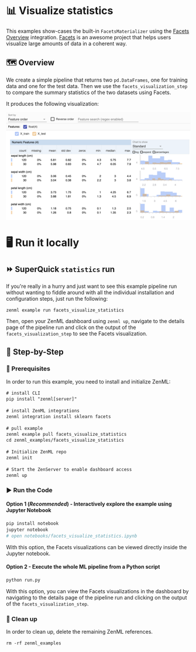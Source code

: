 # 📊 Visualize statistics
This examples show-cases the built-in `FacetsMaterializer` using the 
[Facets Overview](https://pypi.org/project/facets-overview/) integration. 
[Facets](https://pair-code.github.io/facets/) is an awesome project that 
helps users visualize large amounts of data in a coherent way.

## 🗺 Overview
We create a simple pipeline that returns two `pd.DataFrames`, one for training
data and one for the test data. Then we use the `facets_visualization_step` to
compare the summary statistics of the two datasets using Facets.

It produces the following visualization:

![Facets Visualization](assets/facets_visualization.png)

# 🖥 Run it locally

## ⏩ SuperQuick `statistics` run

If you're really in a hurry and just want to see this example pipeline run
without wanting to fiddle around with all the individual installation and
configuration steps, just run the following:

```shell
zenml example run facets_visualize_statistics
```

Then, open your ZenML dashboard using `zenml up`, navigate to the details page
of the pipeline run and click on the output of the `facets_visualization_step`
to see the Facets visualization.

## 👣 Step-by-Step
### 📄 Prerequisites 
In order to run this example, you need to install and initialize ZenML:

```shell
# install CLI
pip install "zenml[server]"

# install ZenML integrations
zenml integration install sklearn facets

# pull example
zenml example pull facets_visualize_statistics
cd zenml_examples/facets_visualize_statistics

# Initialize ZenML repo
zenml init

# Start the ZenServer to enable dashboard access
zenml up
```

### ▶️ Run the Code

#### Option 1 (*Recommended*) - Interactively explore the example using Jupyter Notebook

```bash
pip install notebook
jupyter notebook
# open notebooks/facets_visualize_statistics.ipynb
```

With this option, the Facets visualizations can be viewed directly inside the 
Jupyter notebook.

#### Option 2 - Execute the whole ML pipeline from a Python script

```bash
python run.py
```

With this option, you can view the Facets visualizations in the dashboard by
navigating to the details page of the pipeline run and clicking on the output 
of the `facets_visualization_step`.

### 🧽 Clean up
In order to clean up, delete the remaining ZenML references.

```shell
rm -rf zenml_examples
```

